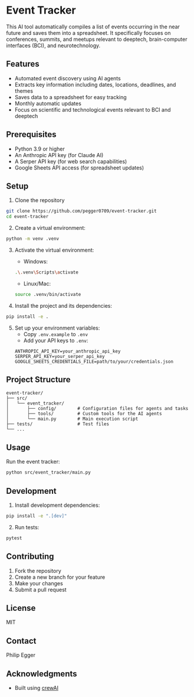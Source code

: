 # Event Tracker

This AI tool automatically compiles a list of events occurring in the near future and saves them into a spreadsheet. It specifically focuses on conferences, summits, and meetups relevant to deeptech, brain-computer interfaces (BCI), and neurotechnology.

## Features

- Automated event discovery using AI agents
- Extracts key information including dates, locations, deadlines, and themes
- Saves data to a spreadsheet for easy tracking
- Monthly automatic updates
- Focus on scientific and technological events relevant to BCI and deeptech

## Prerequisites

- Python 3.9 or higher
- An Anthropic API key (for Claude AI)
- A Serper API key (for web search capabilities)
- Google Sheets API access (for spreadsheet updates)

## Setup

1. Clone the repository
```bash
git clone https://github.com/pegger0709/event-tracker.git
cd event-tracker
```

2. Create a virtual environment:
```bash
python -m venv .venv
```

3. Activate the virtual environment:
   - Windows:
   ```bash
   .\.venv\Scripts\activate
   ```
   - Linux/Mac:
   ```bash
   source .venv/bin/activate
   ```

4. Install the project and its dependencies:
```bash
pip install -e .
```

5. Set up your environment variables:
   - Copy `.env.example` to `.env`
   - Add your API keys to `.env`:
   ```
   ANTHROPIC_API_KEY=your_anthropic_api_key
   SERPER_API_KEY=your_serper_api_key
   GOOGLE_SHEETS_CREDENTIALS_FILE=path/to/your/credentials.json
   ```

## Project Structure

```
event-tracker/
├── src/
│   └── event_tracker/
│       ├── config/        # Configuration files for agents and tasks
│       ├── tools/         # Custom tools for the AI agents
│       └── main.py        # Main execution script
├── tests/                 # Test files
└── ...
```

## Usage

Run the event tracker:
```bash
python src/event_tracker/main.py
```

## Development

1. Install development dependencies:
```bash
pip install -e ".[dev]"
```

2. Run tests:
```bash
pytest
```

## Contributing

1. Fork the repository
2. Create a new branch for your feature
3. Make your changes
4. Submit a pull request

## License

MIT

## Contact

Philip Egger

## Acknowledgments

- Built using [crewAI](https://docs.crewai.com/)